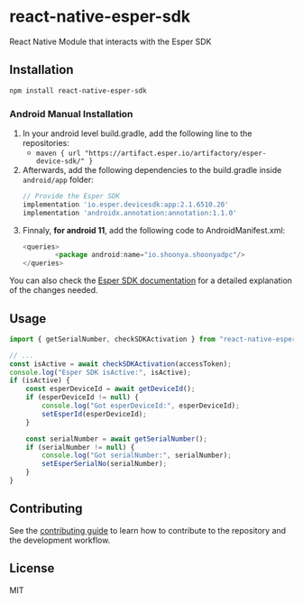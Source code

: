 # react-native-esper-sdk

React Native Module that interacts with the Esper SDK

## Installation

```sh
npm install react-native-esper-sdk
```

### Android Manual Installation
1. In your android level build.gradle, add the following line to the repositories:
    - `maven { url "https://artifact.esper.io/artifactory/esper-device-sdk/" }`
2. Afterwards, add the following dependencies to the build.gradle inside `android/app` folder:
    ``` js
    // Provide the Esper SDK
    implementation 'io.esper.devicesdk:app:2.1.6510.20'
    implementation 'androidx.annotation:annotation:1.1.0'
    ``` 
3. Finnaly, **for android 11**, add the following code to AndroidManifest.xml:
    ``` js
    <queries>
            <package android:name="io.shoonya.shoonyadpc"/>
    </queries>
    ```

You can also check the [Esper SDK documentation](https://docs.esper.io/home/devicesdk.html#enabling-the-esper-sdk-in-your-application)
for a detailed explanation of the changes needed.

## Usage

```js
import { getSerialNumber, checkSDKActivation } from "react-native-esper-sdk";

// ...
const isActive = await checkSDKActivation(accessToken);
console.log("Esper SDK isActive:", isActive);
if (isActive) {
    const esperDeviceId = await getDeviceId();
    if (esperDeviceId != null) {
        console.log("Got esperDeviceId:", esperDeviceId);
        setEsperId(esperDeviceId);
    }

    const serialNumber = await getSerialNumber();
    if (serialNumber != null) {
        console.log("Got serialNumber:", serialNumber);
        setEsperSerialNo(serialNumber);
    }
}
```

## Contributing

See the [contributing guide](CONTRIBUTING.md) to learn how to contribute to the repository and the development workflow.

## License

MIT
